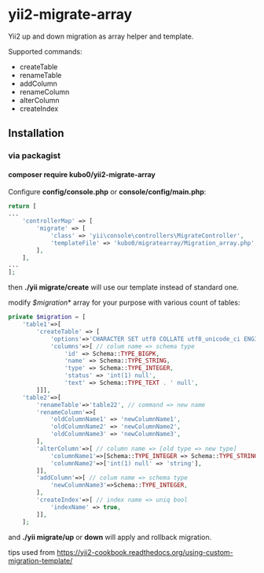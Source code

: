 # yii2-migrate-array

Yii2 up and down migration as array helper and template.

Supported commands:
* createTable
* renameTable
* addColumn
* renameColumn
* alterColumn
* createIndex

## Installation

### via packagist

#### composer require kubo0/yii2-migrate-array 

Configure **config/console.php** or **console/config/main.php**:
```php
return [
...
    'controllerMap' => [
        'migrate' => [
            'class' => 'yii\console\controllers\MigrateController',
            'templateFile' => 'kubo0/migratearray/Migration_array.php',
        ],
    ],
...
];
```
then **./yii migrate/create** will use our template instead of standard one.

modify *$migration** array for your purpose with various count of tables:
```php
private $migration = [
    'table1'=>[
        'createTable' => [
            'options'=>'CHARACTER SET utf8 COLLATE utf8_unicode_ci ENGINE=InnoDB',
            'columns'=>[ // colum name => schema type
                'id' => Schema::TYPE_BIGPK,
                'name' => Schema::TYPE_STRING,
                'type' => Schema::TYPE_INTEGER,
                'status' => 'int(1) null',
                'text' => Schema::TYPE_TEXT . ' null',
        ]]],
    'table2'=>[
        'renameTable'=>'table22', // command => new name
        'renameColumn'=>[
            'oldColumnName1' => 'newColumnName1',
            'oldColumnName2' => 'newColumnName2',
            'oldColumnName3' => 'newColumnName3',
        ],
        'alterColumn'=>[ // column name => [old type => new type]
            'columnName1'=>[Schema::TYPE_INTEGER => Schema::TYPE_STRING],
            'columnName2'=>['int(1) null' => 'string'],
        ]],
        'addColumn'=>[ // colum name => schema type
            'newColumnName3'=>Schema::TYPE_INTEGER,
        ],
        'createIndex'=>[ // index name => uniq bool
            'indexName' => true,
        ]],
    ];
```
and **./yii migrate/up** or **down** will apply and rollback migration.

tips used from https://yii2-cookbook.readthedocs.org/using-custom-migration-template/

